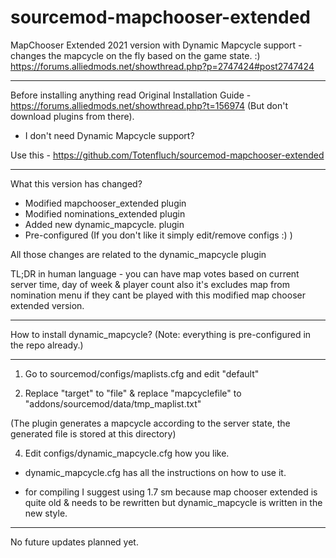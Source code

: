 # sourcemod-mapchooser-extended

MapChooser Extended  2021 version with Dynamic Mapcycle support - changes the mapcycle on the fly based on the game state. :) 
https://forums.alliedmods.net/showthread.php?p=2747424#post2747424

--------------------------

Before installing anything read Original Installation Guide - https://forums.alliedmods.net/showthread.php?t=156974 (But don't download plugins from there).

- I don't need Dynamic Mapcycle support?

Use this - https://github.com/Totenfluch/sourcemod-mapchooser-extended

--------------------------

What this version has changed?

- Modified mapchooser_extended plugin
- Modified nominations_extended plugin
- Added new dynamic_mapcycle. plugin
- Pre-configured (If you don't like it simply edit/remove configs :) )

All those changes are related to the dynamic_mapcycle plugin

TL;DR in human language - you can have map votes based on current server time, day of week & player count also it's excludes map from nomination menu if they cant be played with this modified map chooser extended version.

--------------------------

How to install dynamic_mapcycle? (Note: everything is pre-configured in the repo already.)


------

1. Go to sourcemod/configs/maplists.cfg and edit "default"

2. Replace "target" to "file" & replace "mapcyclefile" to "addons/sourcemod/data/tmp_maplist.txt"

(The plugin generates a mapcycle according to the server state, the generated file is stored at this directory)

4. Edit configs/dynamic_mapcycle.cfg how you like.

- dynamic_mapcycle.cfg has all the instructions on how to use it.

- for compiling I suggest using 1.7 sm because map chooser extended is quite old & needs to be rewritten but dynamic_mapcycle is written in the new style.

------

No future updates planned yet. 

